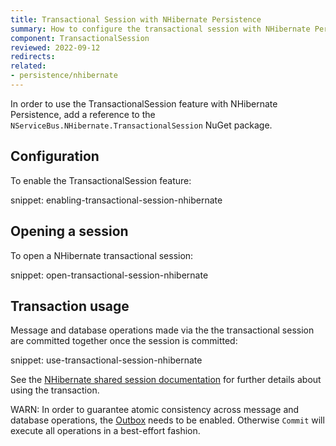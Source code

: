 ```yaml
---
title: Transactional Session with NHibernate Persistence
summary: How to configure the transactional session with NHibernate Persistence
component: TransactionalSession
reviewed: 2022-09-12
redirects:
related:
- persistence/nhibernate
---
```


In order to use the TransactionalSession feature with NHibernate Persistence, add a reference to the `NServiceBus.NHibernate.TransactionalSession` NuGet package.

## Configuration

To enable the TransactionalSession feature:

snippet: enabling-transactional-session-nhibernate

## Opening a session

To open a NHibernate transactional session:

snippet: open-transactional-session-nhibernate

## Transaction usage

Message and database operations made via the the transactional session are committed together once the session is committed:

snippet: use-transactional-session-nhibernate

See the [NHibernate shared session documentation](/persistence/nhibernate/accessing-data.md) for further details about using the transaction.

WARN: In order to guarantee atomic consistency across message and database operations, the [Outbox](/nservicebus/outbox) needs to be enabled. Otherwise `Commit` will execute all operations in a best-effort fashion.